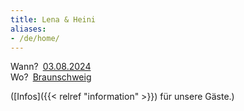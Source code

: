 ```yaml
---
title: Lena & Heini
aliases:
- /de/home/
---
```


Wann?&ensp;[<time datetime="2024-08-03T15:00Z">03.08.2024</time>](https://timeanddate.com/worldclock/converter.html?iso=20240803T150000&p1=971) \
Wo?&ensp;[Braunschweig](https://google.com/maps/place/Braunschweig/)

([Infos]({{< relref "information" >}}) für unsere Gäste.)
